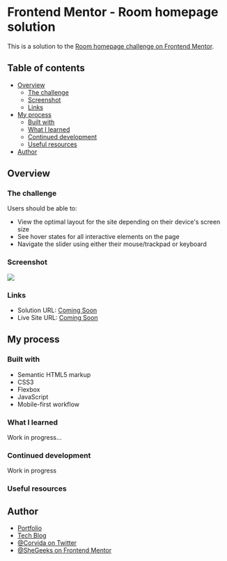 # Frontend Mentor - Room homepage solution

This is a solution to the [Room homepage challenge on Frontend Mentor](https://www.frontendmentor.io/challenges/room-homepage-BtdBY_ENq).

## Table of contents

- [Overview](#overview)
  - [The challenge](#the-challenge)
  - [Screenshot](#screenshot)
  - [Links](#links)
- [My process](#my-process)
  - [Built with](#built-with)
  - [What I learned](#what-i-learned)
  - [Continued development](#continued-development)
  - [Useful resources](#useful-resources)
- [Author](#author)

## Overview

### The challenge

Users should be able to:

- View the optimal layout for the site depending on their device's screen size
- See hover states for all interactive elements on the page
- Navigate the slider using either their mouse/trackpad or keyboard

### Screenshot

![](./screenshot.jpg)

### Links

- Solution URL: [Coming Soon](#)
- Live Site URL: [Coming Soon](#)

## My process

### Built with

- Semantic HTML5 markup
- CSS3
- Flexbox
- JavaScript
- Mobile-first workflow

### What I learned

Work in progress...

### Continued development

Work in progress

### Useful resources

## Author

- [Portfolio](https://corvida.netlify.app/)
- [Tech Blog](https://shegeeks.net)
- [@Corvida on Twitter](https://www.twitter.com/corvida)
- [@SheGeeks on Frontend Mentor](https://www.frontendmentor.io/profile/shegeeks)
